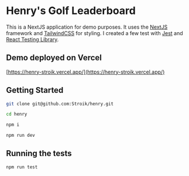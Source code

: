# Henry's Golf Leaderboard

This is a NextJS application for demo purposes. It uses the [NextJS](https://nextjs.org/) framework and [TailwindCSS](https://tailwindcss.com/) for styling.
I created a few test with [Jest](https://jestjs.io/) and [React Testing Library](https://testing-library.com/docs/react-testing-library/intro/).

## Demo deployed on Vercel

[https://henry-stroik.vercel.app/](https://henry-stroik.vercel.app/)

## Getting Started

```bash
git clone git@github.com:Stroik/henry.git

cd henry

npm i

npm run dev
```

## Running the tests

```bash
npm run test
```
